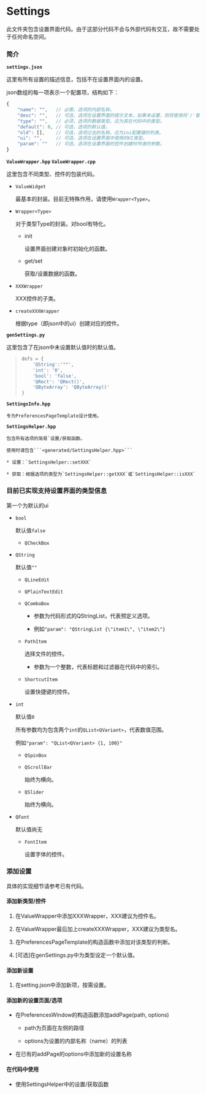 # Settings

此文件夹包含设置界面代码。由于这部分代码不会与外部代码有交互，故不需要处于任何命名空间。

### 简介

**`settings.json`**

这里有所有设置的描述信息，包括不在设置界面内的设置。

json数组的每一项表示一个配置项，结构如下：

```javascript
{
    "name": "",   // 必需，选项的内部名称。
    "desc": "",   // 可选，选项在设置界面的提示文本。如果未设置，则将使用将'/'替换为' '的内部名称。
    "type": "",   // 必须，选项的数据类型。应为其在代码中的类型。
    "default": 0, // 可选，选项的默认值。
    "old": [],    // 可选，选项过去的名称。应为ini配置键的列表。
    "ui": "",     // 可选，选项在设置界面中使用的UI类型。
    "param": ""   // 可选，选项在设置界面的控件创建时传递的参数。
}
```

**`ValueWrapper.hpp` `ValueWrapper.cpp`**

这里包含不同类型、控件的包装代码。

* `ValueWidget`

    最基本的封装。目前无特殊作用，请使用`Wrapper<Type>`。

* `Wrapper<Type>`

    对于类型Type的封装。对bool有特化。
    
    * init

        设置界面创建对象时初始化的函数。
    
    * get/set

        获取/设置数据的函数。

* `XXXWrapper`

    XXX控件的子类。

* `createXXXWrapper`

    根据type（即json中的ui）创建对应的控件。

**`genSettings.py`**

这里包含了在json中未设置默认值时的默认值。

> ```python
> defs = {
>     'QString':'""',
>     'int': '0',
>     'bool': 'false',
>     'QRect': 'QRect()',
>     'QByteArray': 'QByteArray()'
> }
> ```

**`SettingsInfo.hpp`**

    专为PreferencesPageTemplate设计使用。

**`SettingsHelper.hpp`**

    包含所有选项的简易`设置/获取函数。

    使用时请包含```<generated/SettingsHelper.hpp>```

    * 设置：`SettingsHelper::setXXX`

    * 获取：根据选项的类型为`SettingsHelper::getXXX`或`SettingsHelper::isXXX`

### 目前已实现支持设置界面的类型信息

第一个为默认的ui

* `bool`

    默认值`false`

    * `QCheckBox`

* `QString`

    默认值`""`

    * `QLineEdit`

    * `QPlainTextEdit`

    * `QComboBox`

        * 参数为代码形式的QStringList，代表预定义选项。
        
        * 例如```"param": "QStringList {\"item1\", \"item2\"}```

    * `PathItem`

        选择文件的控件。

        * 参数为一个整数，代表标题和过滤器在代码中的索引。

    * `ShortcutItem`

        设置快捷键的控件。
    
* `int`

    默认值```0```

    所有参数均为包含两个```int```的```QList<QVariant>```，代表数值范围。

    例如```"param": "QList<QVariant> {1, 100}"```

    * `QSpinBox`

    * `QScrollBar`

        始终为横向。
    
    * `QSlider`

        始终为横向。

* `QFont`

    默认值尚无

    * `FontItem`

        设置字体的控件。

### 添加设置

具体的实现细节请参考已有代码。

#### 添加新类型/控件

1. 在ValueWrapper中添加XXXWrapper，XXX建议为控件名。

2. 在ValueWrapper最后加上createXXXWrapper，XXX建议为类型名。

3. 在PreferencesPageTemplate的构造函数中添加对该类型的判断。

4. \[可选\]在genSettings.py中为类型设定一个默认值。

#### 添加新设置

1. 在setting.json中添加新项，按需设置。

#### 添加新的设置页面/选项

* 在PreferencesWindow的构造函数添加addPage(path, options)

    * path为页面在左侧的路径

    * options为设置的内部名称（name）的列表

* 在已有的addPage的options中添加新的设置名称

#### 在代码中使用

* 使用SettingsHelper中的设置/获取函数